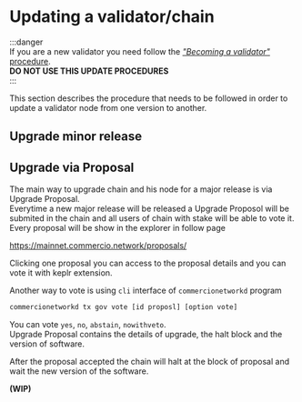 # Updating a validator/chain

:::danger  
If you are a new validator you need follow the [*"Becoming a validator"* procedure](validator-node-installation.md).   
**DO NOT USE THIS UPDATE PROCEDURES**  
:::    
      
This section describes the procedure that needs to be followed in order to update a validator node from one 
version to another.

## Upgrade minor release



## Upgrade via Proposal

The main way to upgrade chain and his node for a major release is via Upgrade Proposal.     
Everytime a new major release will be released a Upgrade Proposol will be submited in the chain and all users of chain with stake will be able to vote it.     
Every proposal will be show in the explorer in follow page

https://mainnet.commercio.network/proposals/

Clicking one proposal you can access to the proposal details and you can vote it with keplr extension.

Another way to vote is using `cli` interface of `commercionetworkd` program

```bash
commercionetworkd tx gov vote [id proposl] [option vote]
```

You can vote `yes`, `no`, `abstain`, `nowithveto`.     
Upgrade Proposal contains the details of upgrade, the halt block and the version of software.    

After the proposal accepted the chain will halt at the block of proposal and wait the new version of the software.     





**(WIP)**